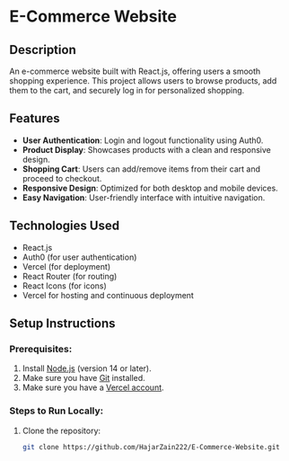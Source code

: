 # E-Commerce Website

## Description
An e-commerce website built with React.js, offering users a smooth shopping experience. This project allows users to browse products, add them to the cart, and securely log in for personalized shopping.

## Features
- **User Authentication**: Login and logout functionality using Auth0.
- **Product Display**: Showcases products with a clean and responsive design.
- **Shopping Cart**: Users can add/remove items from their cart and proceed to checkout.
- **Responsive Design**: Optimized for both desktop and mobile devices.
- **Easy Navigation**: User-friendly interface with intuitive navigation.

## Technologies Used
- React.js
- Auth0 (for user authentication)
- Vercel (for deployment)
- React Router (for routing)
- React Icons (for icons)
- Vercel for hosting and continuous deployment

## Setup Instructions

### Prerequisites:
1. Install [Node.js](https://nodejs.org/) (version 14 or later).
2. Make sure you have [Git](https://git-scm.com/) installed.
3. Make sure you have a [Vercel account](https://vercel.com/signup).

### Steps to Run Locally:
1. Clone the repository:
   ```bash
   git clone https://github.com/HajarZain222/E-Commerce-Website.git

